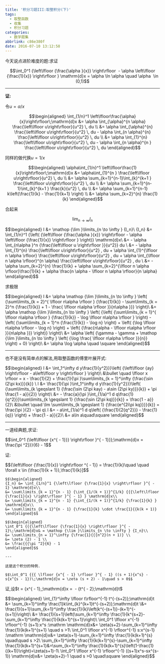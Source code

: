 ```yaml
---
title: '积分习题III:取整积分(下)'
tags:
  - 取整函数
  - 收集
  - 积分习题
categories:
  - 数学题集
abbrlink: c86e380f
date: 2016-07-10 13:12:58
---
```



今天说点进阶难度的题:求证 

$$\int_0^1 {\left\lfloor {\frac{\alpha }{x}} \right\rfloor  - \alpha \left\lfloor {\frac{1}{x}} \right\rfloor } \mathrm{d}x = \alpha \ln \alpha \quad \alpha  \in (0,1)$$

<!--more-->

---

**证:**

令$u = \alpha /x$



$$\begin{aligned}
\int_{1/n}^1 \left\lfloor\frac{\alpha}{x}\right\rfloor\;\mathrm{d}x
&= \alpha \int_{\alpha}^{n \alpha} \frac{\left\lfloor u\right\rfloor}{u^2} \, du \\
&= \alpha \int_{\alpha}^{n} \frac{\left\lfloor u\right\rfloor}{u^2} \, du - \alpha \int_{n \alpha}^{n} \frac{\left\lfloor u\right\rfloor}{u^2} \, du \\
&= \alpha \int_{1}^{n} \frac{\left\lfloor u\right\rfloor}{u^2} \, du - \alpha \int_{n \alpha}^{n } \frac{\left\lfloor u\right\rfloor}{u^2} \, du
\end{aligned}$$

同样的做代换$u = 1/x$

$$\begin{aligned}
\alpha\int_{1/n}^1 \left\lfloor\frac{1}{x}\right\rfloor\;\mathrm{d}x
&= \alpha\int_{1}^{n } \frac{\left\lfloor u\right\rfloor}{u^2} \, du \\
&= \alpha \sum_{k=1}^{n-1}\int_{k}^{k+1 } \frac{\left\lfloor u\right\rfloor}{u^2} \, du \\
&= \alpha \sum_{k=1}^{n-1}\int_{k}^{k+1 } \frac{k}{u^2} \, du \\
&= \alpha \sum_{k=1}^{n-1} k\left(\frac{1}{k} - \frac{1}{k+1} \right) \\
&= \alpha \sum_{k=2}^{n} \frac{1}{k}
\end{aligned}$$

合起来

$$\lim_{n \to \infty } {I_n}$$

$$\begin{aligned}
I &= \mathop {\lim }\limits_{n \to \infty } {I_n}\\
{I_n} &= \int_{1/n}^1 {\left( {\left\lfloor {\frac{\alpha }{x}} \right\rfloor - \alpha \left\lfloor {\frac{1}{x}} \right\rfloor } \right)} \mathrm{d}x\\
&= - \alpha \int_{n\alpha }^n {\frac{\left\lfloor u \right\rfloor }}{u^2}} du \\
&= - \alpha \int_{1}^{n} \frac{\left\lfloor u\right\rfloor}{u^2} \, du + \alpha \int_{1}^{\lfloor n \alpha \rfloor} \frac{\left\lfloor u\right\rfloor}{u^2} \, du + \alpha \int_{\lfloor n \alpha \rfloor}^{n \alpha} \frac{\left\lfloor u\right\rfloor}{u^2} \, du \\
&= -\alpha \sum_{k=2}^{n} \frac{1}{k} + \alpha \sum_{k=2}^{\lfloor n \alpha \rfloor}\frac{1}{k} + \alpha \frac{n \alpha - \lfloor n \alpha \rfloor}{n \alpha}
\end{aligned}$$

求极限

$$\begin{aligned}
I &= \alpha \mathop {\lim }\limits_{n \to \infty } \left( {\sum\limits_{k = 2}^{ \lfloor n\alpha \rfloor } {\frac{1}{k}} - \sum\limits_{k = 2}^n {\frac{1}{k}} + 1 - \frac{ \lfloor n\alpha \rfloor }}{n\alpha }}} \right)\\
&= \alpha \mathop {\lim }\limits_{n \to \infty } \left( {\left( {\sum\limits_{k = 1}^{ \lfloor n\alpha \rfloor } {\frac{1}{k}} - \log \lfloor n\alpha \rfloor } \right) - \left( {\sum\limits_{k = 1}^n {\frac{1}{k}} - \log n} \right) + \left( {\log \lfloor n\alpha \rfloor - \log n} \right) + \left( {\frac{n\alpha - \lfloor n\alpha \rfloor }}{n\alpha }}} \right)} \right)\\
&= \alpha \left( {\gamma - \gamma + \mathop {\lim }\limits_{n \to \infty } \left( {\log \frac{ \lfloor n\alpha \rfloor }}{n}} \right) + 0} \right)\\
&= \alpha \log \alpha \quad \square
\end{aligned}$$

---

也不是没有简单点的解法,用取整函数的傅里叶展开式:

$$\begin{aligned}
I &= \int_1^\infty d y\frac{1}{y^2}}}\left( {\left\lfloor {ay} \right\rfloor - a\left\lfloor y \right\rfloor } \right)\\
&\bullet \quad \lfloor x \rfloor = x - \frac{1}{2} + \frac{1}{\pi }\sum\limits_{k = 1}^\infty {\frac{\sin (2\pi kx)}}{k}} \\
I &= \frac{1}{\pi }\int_1^\infty d y\frac{1}{y^2}}}\left( {\sum\limits_{k \geqslant 1} {\frac{\sin (2\pi kay) - a\sin (2\pi ky)}}{k}} + \pi \frac{1 - a}}{2}} \right)\\
&= - \frac{a}{\pi }\int_{1/a}^1 d q\frac{1}{q^2}}}\sum\limits_{k \geqslant 1} {\frac{\sin (2\pi kq)}}{k}} + \frac{1 - a}}{2}\\
&\bullet \quad \Im \sum\limits_{k \geqslant 1} {\frac{e^{2i\pi kq}}}}{k}} = \frac{\pi }{2} - \pi q\\
I &= - a\int_{1/a}^1 d q\left( {\frac{1}{2{q^2}}} - \frac{1}{q}} \right) + \frac{1 - a}}{2}\\
&= a\ln a\quad\square
\end{aligned}$$

---

一道经典题,求证:

$$\int_0^1 {\left\lfloor {x^{ - 1}}} \right\rfloor }^{ - 1}}}\;\mathrm{d}x = \frac{\pi ^2}}}{6} - 1$$

证:

$${\left\lfloor {\frac{1}{x}} \right\rfloor ^{ - 1}} = \frac{1}{k}\quad \quad \forall x \in (\frac{1}{k + 1}},\frac{1}{k}]$$
```
$$\begin{aligned}
{I_n} &= \int_{1/n}^1 {\left\lfloor {\frac{1}{x} \right\rfloor }^{ - 1} \mathrm{d}x\\
&= \sum\limits_{k = 1}^{n - 1} {\int_{1/(k + 1)}^{1/k} {{{\left\lfloor {\frac{1}{x} \right\rfloor }^{ - 1} } \mathrm{d}x\\
&= \sum\limits_{k = 1}^{n - 1} {\int_{1/(k + 1)}^{1/k} {\frac{1}{k} } \mathrm{d}x\\
&= \sum\limits_{k = 1}^{n - 1} {\frac{1}{k} \cdot \frac{1}{{k(k + 1)}
\end{aligned}$$

$$\begin{aligned}
\int_0^1 {{{\left\lfloor {\frac{1}{x} \right\rfloor }^{ - 1}\;\mathrm{d}x& = \mathop {\lim }\limits_{n \to \infty } {I_n}\\
&= \sum\limits_{n = 1}^\infty {\frac{1}{{{n^2}(n + 1)} \\
&= \zeta (2) - 1 \\
&= \frac{{{\pi ^2}{6} - 1
\end{aligned}$$

---

这是这个积分的特例.

$$\int_0^1 {{{ \lfloor {x^{ - 1} \rfloor }^{ - 1} ((s + 1){x^s} - s{x^{s - 1})\;\mathrm{d}x = \zeta (s + 2) - 1\quad s > 0$$
```
证,设$t = {x^{ - 1},\;\mathrm{d}x =  - {t^{ - 2}\;\mathrm{d}t$

$$\begin{aligned}
\int_{1}^\infty \lfloor t\rfloor^{-1} t^{-(s+2)}\;\mathrm{d}t
&= \sum_{k=1}^\infty \frac{1}k\int_{k}^{k+1}t^{-(s+2)}\;\mathrm{d}t \\&= \frac{1}{s+1}\sum_{k=1}^\infty \frac{1}{k}\left(k^{-(s+1)}-(k+1)^{-(s+1)}\right)\\
&= \frac{1}{s+1}\left(\sum_{k=1}^\infty \frac{1}{k^{s+2}-\sum_{k=1}^\infty \frac{1}{k(k+1)^{s+1}\right)\\
\int_0^1 \lfloor x^{-1} \rfloor^{-1} (s+1)\:x^s \:\mathrm \mathrm{d}x&= \zeta(s+2)-\sum_{k=1}^\infty \frac{1}{k(k+1)^{s+1} \quad s >1\\
\int_0^1 \lfloor x^{-1} \rfloor^{-1} s\:x^{s-1} \:\mathrm \mathrm{d}x&= \zeta(s+1)-\sum_{k=1}^\infty \frac{1}{k(k+1)^{s} \quad\quad s >2\\
\sum_{k=1}^\infty \frac{1}{k(k+1)^{s}-\sum_{k=1}^\infty \frac{1}{k(k+1)^{s+1}&=\sum_{k=1}^\infty \frac{1}{k(k+1)^{s}\left(1-\frac{1}{(k+1)}\right)=\zeta(s+1)-1\\
\int_0^1 \lfloor x^{-1} \rfloor^{-1} ((s+1)x^s-sx^{s-1}) \mathrm{d}x&= \zeta(s+2)-1 \quad s >0 \quad\square
\end{aligned}$$
